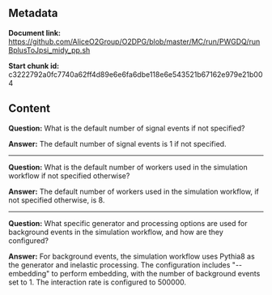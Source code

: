 ## Metadata

**Document link:** https://github.com/AliceO2Group/O2DPG/blob/master/MC/run/PWGDQ/runBplusToJpsi_midy_pp.sh

**Start chunk id:** c3222792a0fc7740a62ff4d89e6e6fa6dbe118e6e543521b67162e979e21b004

## Content

**Question:** What is the default number of signal events if not specified?

**Answer:** The default number of signal events is 1 if not specified.

---

**Question:** What is the default number of workers used in the simulation workflow if not specified otherwise?

**Answer:** The default number of workers used in the simulation workflow, if not specified otherwise, is 8.

---

**Question:** What specific generator and processing options are used for background events in the simulation workflow, and how are they configured?

**Answer:** For background events, the simulation workflow uses Pythia8 as the generator and inelastic processing. The configuration includes "--embedding" to perform embedding, with the number of background events set to 1. The interaction rate is configured to 500000.